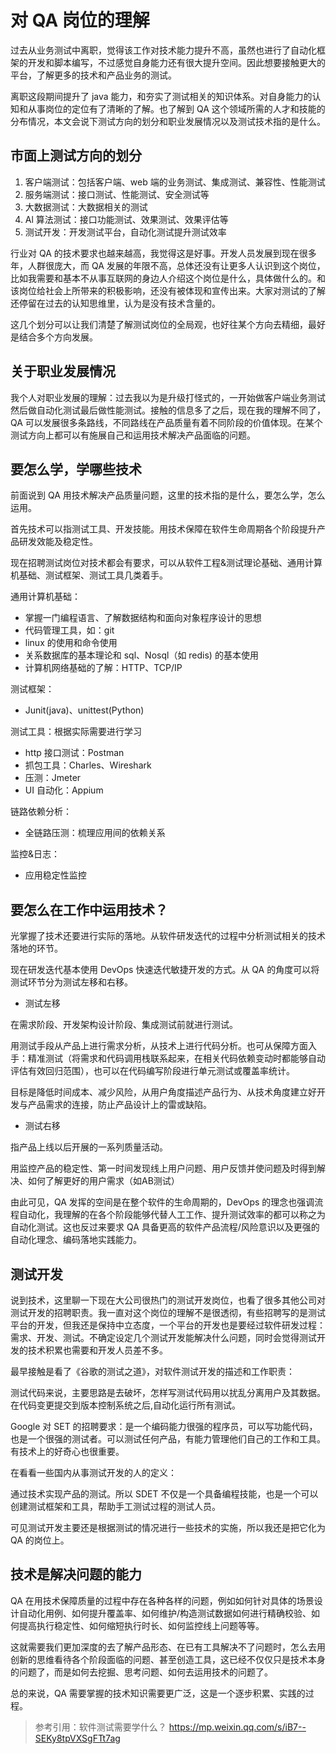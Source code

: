 # 对 QA 岗位的理解

过去从业务测试中离职，觉得该工作对技术能力提升不高，虽然也进行了自动化框架的开发和脚本编写，不过感觉自身能力还有很大提升空间。因此想要接触更大的平台，了解更多的技术和产品业务的测试。

离职这段期间提升了 java 能力，和夯实了测试相关的知识体系。对自身能力的认知和从事岗位的定位有了清晰的了解。也了解到 QA 这个领域所需的人才和技能的分布情况，本文会说下测试方向的划分和职业发展情况以及测试技术指的是什么。


## 市面上测试方向的划分

1. 客户端测试：包括客户端、web 端的业务测试、集成测试、兼容性、性能测试
2. 服务端测试：接口测试、性能测试、安全测试等
3. 大数据测试：大数据相关的测试
4. Al 算法测试：接口功能测试、效果测试、效果评估等
5. 测试开发：开发测试平台，自动化测试提升测试效率

行业对 QA 的技术要求也越来越高，我觉得这是好事。开发人员发展到现在很多年，人群很庞大，而 QA 发展的年限不高，总体还没有让更多人认识到这个岗位，比如我需要和基本不从事互联网的身边人介绍这个岗位是什么，具体做什么的。和该岗位给社会上所带来的积极影响，还没有被体现和宣传出来。大家对测试的了解还停留在过去的认知思维里，认为是没有技术含量的。

这几个划分可以让我们清楚了解测试岗位的全局观，也好往某个方向去精细，最好是结合多个方向发展。

## 关于职业发展情况
我个人对职业发展的理解：过去我以为是升级打怪式的，一开始做客户端业务测试然后做自动化测试最后做性能测试。接触的信息多了之后，现在我的理解不同了，QA 可以发展很多条路线，不同路线在产品质量有着不同阶段的价值体现。在某个测试方向上都可以有施展自己和运用技术解决产品面临的问题。


## 要怎么学，学哪些技术
前面说到 QA 用技术解决产品质量问题，这里的技术指的是什么，要怎么学，怎么运用。

首先技术可以指测试工具、开发技能。用技术保障在软件生命周期各个阶段提升产品研发效能及稳定性。

现在招聘测试岗位对技术都会有要求，可以从软件工程&测试理论基础、通用计算机基础、测试框架、测试工具几类着手。

通用计算机基础：

- 掌握一门编程语言、了解数据结构和面向对象程序设计的思想
- 代码管理工具，如：git
- linux 的使用和命令使用
- 关系数据库的基本理论和 sql、Nosql（如 redis) 的基本使用
- 计算机网络基础的了解：HTTP、TCP/IP

测试框架：

- Junit(java)、unittest(Python)

测试工具：根据实际需要进行学习

- http 接口测试：Postman
- 抓包工具：Charles、Wireshark
- 压测：Jmeter
- UI 自动化：Appium

链路依赖分析：

- 全链路压测：梳理应用间的依赖关系

监控&日志：

- 应用稳定性监控


## 要怎么在工作中运用技术？

光掌握了技术还要进行实际的落地。从软件研发迭代的过程中分析测试相关的技术落地的环节。

现在研发迭代基本使用 DevOps 快速迭代敏捷开发的方式。从 QA 的角度可以将测试环节分为测试左移和右移。

- 测试左移

在需求阶段、开发架构设计阶段、集成测试前就进行测试。

用测试手段从产品上进行需求分析，从技术上进行代码分析。也可从保障方面入手：精准测试（将需求和代码调用栈联系起来，在相关代码依赖变动时都能够自动评估有效回归范围），也可以在代码编写阶段进行单元测试或覆盖率统计。

目标是降低时间成本、减少风险，从用户角度描述产品行为、从技术角度建立好开发与产品需求的连接，防止产品设计上的雷或缺陷。
- 测试右移

指产品上线以后开展的一系列质量活动。

用监控产品的稳定性、第一时间发现线上用户问题、用户反馈并使问题及时得到解决、如何了解更好的用户需求（如AB测试）

由此可见，QA 发挥的空间是在整个软件的生命周期的，DevOps 的理念也强调流程自动化，我理解的在各个阶段能够代替人工工作、提升测试效率的都可以称之为自动化测试。这也反过来要求 QA 具备更高的软件产品流程/风险意识以及更强的自动化理念、编码落地实践能力。

## 测试开发

说到技术，这里聊一下现在大公司很热门的测试开发岗位，也看了很多其他公司对测试开发的招聘职责。我一直对这个岗位的理解不是很透彻，有些招聘写的是测试平台的开发，但我还是保持中立态度，一个平台的开发也是要经过软件研发过程：需求、开发、测试。不确定设定几个测试开发能解决什么问题，同时会觉得测试开发的技术积累也需要和开发人员差不多。

最早接触是看了《谷歌的测试之道》，对软件测试开发的描述和工作职责：

测试代码来说，主要思路是去破坏，怎样写测试代码用以扰乱分离用户及其数据。在代码变更提交到版本控制系统之后,自动化运行所有测试。

Google 对 SET 的招聘要求：是一个编码能力很强的程序员，可以写功能代码，也是一个很强的测试者。可以测试任何产品，有能力管理他们自己的工作和工具。有技术上的好奇心也很重要。

在看看一些国内从事测试开发的人的定义：

通过技术实现产品的测试。所以 SDET 不仅是一个具备编程技能，也是一个可以创建测试框架和工具，帮助手工测试过程的测试人员。

可见测试开发主要还是根据测试的情况进行一些技术的实施，所以我还是把它化为 QA 的岗位上。

## 技术是解决问题的能力

QA 在用技术保障质量的过程中存在各种各样的问题，例如如何针对具体的场景设计自动化用例、如何提升覆盖率、如何维护/构造测试数据如何进行精确校验、如何提高执行稳定性、如何缩短执行时长、如何监控线上问题等等。

这就需要我们更加深度的去了解产品形态、在已有工具解决不了问题时，怎么去用创新的思维看待各个阶段面临的问题、甚至创造工具，这已经不仅仅只是技术本身的问题了，而是如何去挖掘、思考问题、如何去运用技术的问题了。

总的来说，QA 需要掌握的技术知识需要更广泛，这是一个逐步积累、实践的过程。

> 参考引用：软件测试需要学什么？ https://mp.weixin.qq.com/s/iB7--SEKy8tpVXSgFTt7ag
